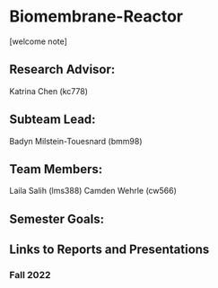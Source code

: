 # Biomembrane-Reactor
[welcome note]

## Research Advisor:
Katrina Chen (kc778)

## Subteam Lead: 
Badyn Milstein-Touesnard (bmm98)

## Team Members:
Laila Salih (lms388)
Camden Wehrle (cw566)


## Semester Goals:


## Links to Reports and Presentations

### Fall 2022
